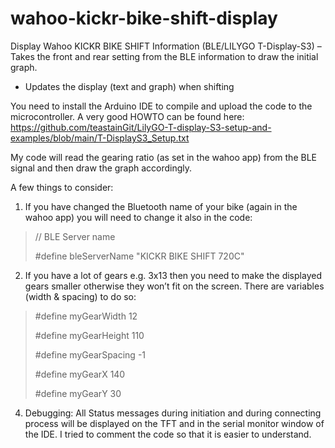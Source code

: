 # wahoo-kickr-bike-shift-display
Display Wahoo KICKR BIKE SHIFT Information (BLE/LILYGO T-Display-S3)
– Takes the front and rear setting from the BLE information to draw the initial graph.
- Updates the display (text and graph) when shifting


You need to install the Arduino IDE to compile and upload the code to the microcontroller. A very good HOWTO can be found here:
https://github.com/teastainGit/LilyGO-T-display-S3-setup-and-examples/blob/main/T-DisplayS3_Setup.txt

My code will read the gearing ratio (as set in the wahoo app) from the BLE signal and then draw the graph accordingly. 

A few things to consider:

1. If you have changed the Bluetooth name of your bike (again in the wahoo app) you will need to change it also in the code:

> // BLE Server name
> 
> #define bleServerName "KICKR BIKE SHIFT 720C"

2. If you have a lot of gears e.g. 3x13 then you need to make the displayed gears smaller otherwise they won’t fit on the screen. There are variables (width & spacing) to do so:

> #define myGearWidth 12
> 
> #define myGearHeight 110
> 
> #define myGearSpacing -1
> 
> #define myGearX 140
> 
> #define myGearY 30

4. Debugging: All Status messages during initiation and during connecting process will be displayed on the TFT and in the serial monitor window of the IDE. I tried to comment the code so that it is easier to understand.
